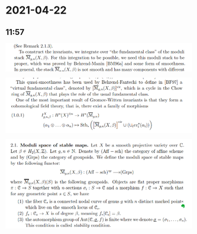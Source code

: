 # 2021-04-22

## 11:57

![image_2021-04-22-11-57-59](figures/image_2021-04-22-11-57-59.png)

![image_2021-04-22-11-59-01](figures/image_2021-04-22-11-59-01.png)

![Moduli spaces of stable maps](figures/image_2021-04-22-12-00-48.png)
